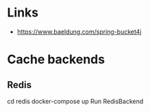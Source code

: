 # Links
- https://www.baeldung.com/spring-bucket4j


# Cache backends
## Redis
cd redis
docker-compose up
Run RedisBackend